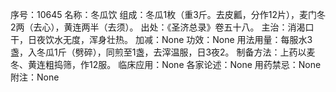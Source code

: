 序号：10645
名称：冬瓜饮
组成：冬瓜1枚（重3斤。去皮瓤，分作12片），麦门冬2两（去心），黄连两半（去须）。
出处：《圣济总录》卷五十八。
主治：消渴口干，日夜饮水无度，浑身壮热。
加减：None
功效：None
用法用量：每服水3盏，入冬瓜1斤（劈碎），同煎至1盏，去滓温服，日3夜2。
制备方法：上药以麦冬、黄连粗捣筛，作12服。
临床应用：None
各家论述：None
用药禁忌：None
附注：None
